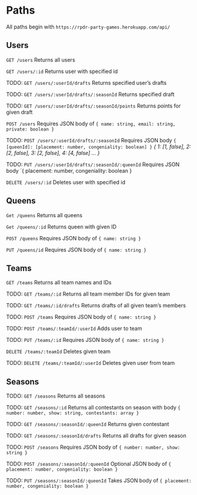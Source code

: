 # Paths

All paths begin with `https://rpdr-party-games.herokuapp.com/api/`

## Users

`GET /users` Returns all users

`GET /users/:id` Returns user with specified id

TODO: `GET /users/:userId/drafts` Returns specified user’s drafts

TODO: `GET /users/:userId/drafts/:seasonId` Returns specified draft

TODO: `GET /users/:userId/drafts/:seasonId/points` Returns points for given draft

`POST /users` Requires JSON body of `{ name: string, email: string, private: boolean }`

TODO: `POST /users/:userId/drafts/:seasonId` Requires JSON body `{ [queenId]: [placement: number, congeniality: boolean] }`
_{ 1: [1, false], 2: [2, false], 3: [2, false], 4: [4, false] … }_

TODO: `PUT /users/:userId/drafts/:seasonId/:queenId` Requires JSON body `{ placement: number, congeniality: boolean }

`DELETE /users/:id` Deletes user with specified id

## Queens

`Get /queens` Returns all queens

`Get /queens/:id` Returns queen with given ID

`POST /queens` Requires JSON body of `{ name: string }`

`PUT /queens/id` Requires JSON body of `{ name: string }`

## Teams

`GET /teams` Returns all team names and IDs

TODO: `GET /teams/:id` Returns all team member IDs for given team

TODO: `GET /teams/:id/drafts` Returns drafts of all given team’s members

TODO: `POST /teams` Requires JSON body of `{ name: string }`

TODO: `POST /teams/:teamId/:userId` Adds user to team

TODO: `PUT /teams/:id` Requires JSON body of `{ name: string }`

`DELETE /teams/:teamId` Deletes given team

TODO: `DELETE /teams/:teamId/:userId` Deletes given user from team

## Seasons

TODO: `GET /seasons` Returns all seasons

TODO: `GET /seasons/:id` Returns all contestants on season with body `{ number: number, show: string, contestants: array }`

TODO: `GET /seasons/:seasonId/:queenId` Returns given contestant

TODO: `GET /seasons/:seasonId/drafts` Returns all drafts for given season

TODO: `POST /seasons` Requires JSON body of `{ number: number, show: string }`

TODO: `POST /seasons/:seasonId/:queenId` Optional JSON body of `{ placement: number, congeniality: boolean }`

TODO: `PUT /seasons/:seasonId/:queenId` Takes JSON body of `{ placement: number, congeniality: boolean }`
